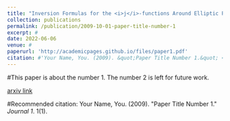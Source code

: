 ```yaml
---
title: "Inversion Formulas for the <i>j</i>-functions Around Elliptic Points"
collection: publications
permalink: /publication/2009-10-01-paper-title-number-1
excerpt: #
date: 2022-06-06
venue: #
paperurl: 'http://academicpages.github.io/files/paper1.pdf'
citation: #'Your Name, You. (2009). &quot;Paper Title Number 1.&quot; <i>Journal 1</i>. 1(1).'
---
```

#This paper is about the number 1. The number 2 is left for future work.

[arxiv link](https://arxiv.org/abs/2202.08189)

#Recommended citation: Your Name, You. (2009). "Paper Title Number 1." <i>Journal 1</i>. 1(1).
